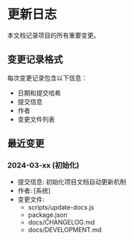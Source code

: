 # 更新日志

本文档记录项目的所有重要变更。

## 变更记录格式

每次变更记录包含以下信息：
- 日期和提交哈希
- 提交信息
- 作者
- 变更文件列表

## 最近变更

### 2024-03-xx (初始化)
- 提交信息: 初始化项目文档自动更新机制
- 作者: [系统]
- 变更文件:
  - scripts/update-docs.js
  - package.json
  - docs/CHANGELOG.md
  - docs/DEVELOPMENT.md 